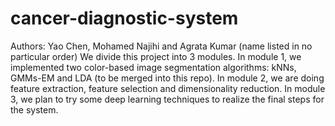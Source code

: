 # cancer-diagnostic-system
Authors: Yao Chen, Mohamed Najihi and Agrata Kumar (name listed in no particular order)
We divide this project into 3 modules. 
  In module 1, we implemented two color-based image segmentation algorithms: kNNs, GMMs-EM and LDA (to be merged into this repo). 
  In module 2, we are doing feature extraction, feature selection and dimensionality reduction.
  In module 3, we plan to try some deep learning techniques to realize the final steps for the system.

